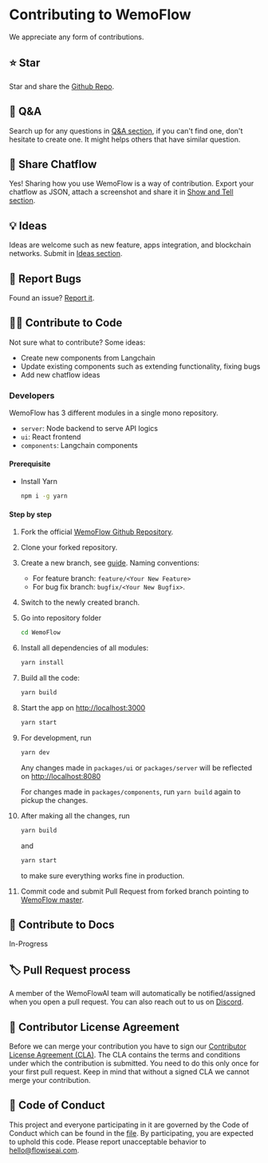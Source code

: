 <!-- markdownlint-disable MD030 -->

# Contributing to WemoFlow

We appreciate any form of contributions.

## ⭐ Star

Star and share the [Github Repo](https://github.com/WemoFlowAI/WemoFlow).

## 🙋 Q&A

Search up for any questions in [Q&A section](https://github.com/WemoFlowAI/WemoFlow/discussions/categories/q-a), if you can't find one, don't hesitate to create one. It might helps others that have similar question.

## 🙌 Share Chatflow

Yes! Sharing how you use WemoFlow is a way of contribution. Export your chatflow as JSON, attach a screenshot and share it in [Show and Tell section](https://github.com/WemoFlowAI/WemoFlow/discussions/categories/show-and-tell).

## 💡 Ideas

Ideas are welcome such as new feature, apps integration, and blockchain networks. Submit in [Ideas section](https://github.com/WemoFlowAI/WemoFlow/discussions/categories/ideas).

## 🐞 Report Bugs

Found an issue? [Report it](https://github.com/WemoFlowAI/WemoFlow/issues/new/choose).

## 👨‍💻 Contribute to Code

Not sure what to contribute? Some ideas:

-   Create new components from Langchain
-   Update existing components such as extending functionality, fixing bugs
-   Add new chatflow ideas

### Developers

WemoFlow has 3 different modules in a single mono repository.

-   `server`: Node backend to serve API logics
-   `ui`: React frontend
-   `components`: Langchain components

#### Prerequisite

-   Install Yarn
    ```bash
    npm i -g yarn
    ```

#### Step by step

1. Fork the official [WemoFlow Github Repository](https://github.com/WemoFlowAI/WemoFlow).

2. Clone your forked repository.

3. Create a new branch, see [guide](https://docs.github.com/en/pull-requests/collaborating-with-pull-requests/proposing-changes-to-your-work-with-pull-requests/creating-and-deleting-branches-within-your-repository). Naming conventions:

    - For feature branch: `feature/<Your New Feature>`
    - For bug fix branch: `bugfix/<Your New Bugfix>`.

4. Switch to the newly created branch.

5. Go into repository folder

    ```bash
    cd WemoFlow
    ```

6. Install all dependencies of all modules:

    ```bash
    yarn install
    ```

7. Build all the code:

    ```bash
    yarn build
    ```

8. Start the app on [http://localhost:3000](http://localhost:3000)

    ```bash
    yarn start
    ```

9. For development, run

    ```bash
    yarn dev
    ```

    Any changes made in `packages/ui` or `packages/server` will be reflected on [http://localhost:8080](http://localhost:8080)

    For changes made in `packages/components`, run `yarn build` again to pickup the changes.

10. After making all the changes, run

    ```bash
    yarn build
    ```

    and

    ```bash
    yarn start
    ```

    to make sure everything works fine in production.

11. Commit code and submit Pull Request from forked branch pointing to [WemoFlow master](https://github.com/WemoFlowAI/WemoFlow/tree/master).

## 📖 Contribute to Docs

In-Progress

## 🏷️ Pull Request process

A member of the WemoFlowAI team will automatically be notified/assigned when you open a pull request. You can also reach out to us on [Discord](https://discord.gg/jbaHfsRVBW).

## 📃 Contributor License Agreement

Before we can merge your contribution you have to sign our [Contributor License Agreement (CLA)](https://cla-assistant.io/WemoFlowAI/WemoFlow). The CLA contains the terms and conditions under which the contribution is submitted. You need to do this only once for your first pull request. Keep in mind that without a signed CLA we cannot merge your contribution.

## 📜 Code of Conduct

This project and everyone participating in it are governed by the Code of Conduct which can be found in the [file](CODE_OF_CONDUCT.md). By participating, you are expected to uphold this code. Please report unacceptable behavior to hello@flowiseai.com.
